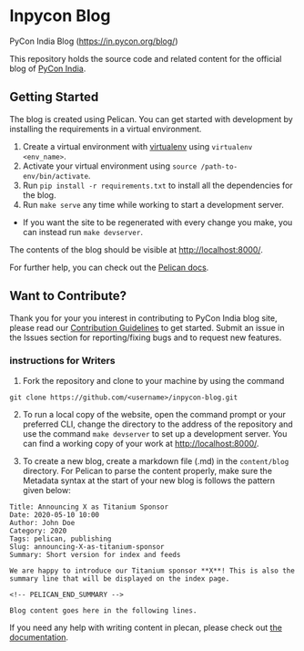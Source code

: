 # Inpycon Blog

PyCon India Blog (https://in.pycon.org/blog/)

This repository holds the source code and related content for the official blog of [PyCon India](https://in.pycon.org/).

## Getting Started

The blog is created using Pelican. You can get started with development by installing the requirements in a virtual environment. 

1. Create a virtual environment with [virtualenv](https://virtualenv.pypa.io/en/stable/) using `virtualenv <env_name>`.
2. Activate your virtual environment using `source /path-to-env/bin/activate`.
3. Run `pip install -r requirements.txt` to install all the dependencies for the blog.
4. Run `make serve` any time while working to start a development server.
* If you want the site to be regenerated with every change you make, you can instead run `make devserver`.

The contents of the blog should be visible at [http://localhost:8000/](http://localhost:8000/).

For further help, you can check out the [Pelican docs](https://docs.getpelican.com/en/stable/index.html).

## Want to Contribute?

Thank you for your you interest in contributing to PyCon India blog site, please read our [Contribution Guidelines](CONTRIBUTING.md) to get started. Submit an issue in the Issues section for reporting/fixing bugs and to request new features.

### instructions for Writers

1. Fork the repository and clone to your machine by using the command
```
git clone https://github.com/<username>/inpycon-blog.git
```
2. To run a local copy of the website, open the command prompt or your preferred CLI, change the directory to the address of the repository and use the command `make devserver` to set up a development server. You can find a working copy of your work at [http://localhost:8000/](http://localhost:8000/).

3. To create a new blog, create a markdown file (.md) in the `content/blog` directory. For Pelican to parse the content properly, make sure the Metadata syntax at the start of your new blog is follows the pattern given below:

```
Title: Announcing X as Titanium Sponsor
Date: 2020-05-10 10:00
Author: John Doe
Category: 2020
Tags: pelican, publishing
Slug: announcing-X-as-titanium-sponsor
Summary: Short version for index and feeds

We are happy to introduce our Titanium sponsor **X**! This is also the summary line that will be displayed on the index page.

<!-- PELICAN_END_SUMMARY -->

Blog content goes here in the following lines.
```

If you need any help with writing content in plecan, please check out [the documentation](https://docs.getpelican.com/en/stable/content.html).
